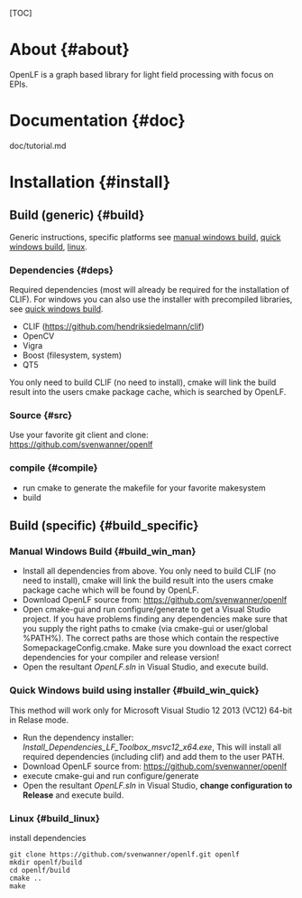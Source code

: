 [TOC]

About {#about}
======

OpenLF is a graph based library for light field processing with focus on EPIs.

# Documentation {#doc}

doc/tutorial.md

# Installation {#install}

## Build (generic) {#build}

Generic instructions, specific platforms see [manual windows build](#win_man), [quick windows build](#win_quick), [linux](#linux).

### Dependencies {#deps}

Required dependencies (most will already be required for the installation of CLIF). For windows you can also use the installer with precompiled libraries, see [quick windows build](#win_quick).

- CLIF (https://github.com/hendriksiedelmann/clif)
- OpenCV
- Vigra
- Boost (filesystem, system)
- QT5

You only need to build CLIF (no need to install), cmake will link the build result into the users cmake package cache, which is searched by OpenLF.

### Source {#src}

Use your favorite git client and clone:
https://github.com/svenwanner/openlf

### compile {#compile}

- run cmake to generate the makefile for your favorite makesystem
- build

## Build (specific) {#build_specific}

<a name="win_man"></a>
### Manual Windows Build {#build_win_man}

- Install all dependencies from above. You only need to build CLIF (no need to install), cmake will link the build result into the users cmake package cache which will be found by OpenLF.
- Download OpenLF source from: https://github.com/svenwanner/openlf
- Open cmake-gui and run configure/generate to get a Visual Studio project. If you have problems finding any dependencies make sure that you supply the right paths to cmake (via cmake-gui or user/global %PATH%). The correct paths are those which contain the respective SomepackageConfig.cmake. Make sure you download the exact correct dependencies for your compiler and release version!
- Open the resultant *OpenLF.sln* in Visual Studio, and execute build.

<a name="win_quick"></a> 
### Quick Windows build using installer {#build_win_quick}

This method will work only for Microsoft Visual Studio 12 2013 (VC12) 64-bit in Relase mode.
- Run the dependency installer: *Install_Dependencies_LF_Toolbox_msvc12_x64.exe*, 
This will install all required dependencies (including clif) and add them to the user PATH.
- Download OpenLF source from: https://github.com/svenwanner/openlf
- execute cmake-gui and run configure/generate
- Open the resultant *OpenLF.sln* in Visual Studio, **change configuration to Release** and execute build.

<a name="linux"></a>
### Linux {#build_linux}

install dependencies

```
git clone https://github.com/svenwanner/openlf.git openlf
mkdir openlf/build
cd openlf/build
cmake ..
make
```
